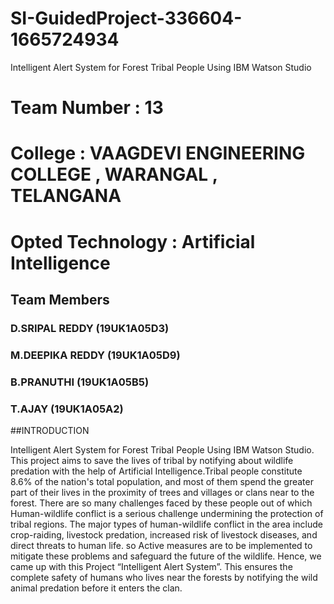 # SI-GuidedProject-336604-1665724934
Intelligent Alert System for Forest Tribal People  Using IBM Watson Studio

# Team Number      : 13
# College          : VAAGDEVI ENGINEERING COLLEGE , WARANGAL , TELANGANA
# Opted Technology : Artificial Intelligence

## Team Members
###  D.SRIPAL REDDY     (19UK1A05D3)
###  M.DEEPIKA REDDY    (19UK1A05D9)
###  B.PRANUTHI         (19UK1A05B5)
###  T.AJAY             (19UK1A05A2)

##INTRODUCTION 

Intelligent Alert System for Forest Tribal People Using IBM Watson Studio. This project aims to save the lives of tribal by notifying about wildlife predation with the help of Artificial Intelligence.Tribal people constitute 8.6% of the nation's total population, and most of them spend the greater part of their lives in the proximity of trees and villages or clans near to the forest. There are so many challenges faced by these people out of which Human-wildlife conflict   is a serious challenge undermining the protection of tribal regions. The major types of human-wildlife conflict in the area include crop-raiding, livestock predation, increased risk of livestock diseases, and direct threats to human life. so Active measures are to be implemented to mitigate these problems and safeguard the future of the wildlife. Hence, we came up with this Project “Intelligent Alert System”. This ensures the complete safety of humans who lives near the forests by notifying the wild animal predation before it enters the clan. 
